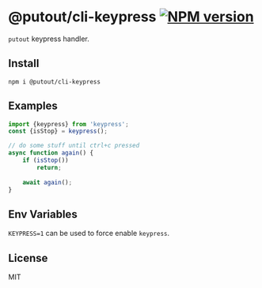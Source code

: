 # @putout/cli-keypress [![NPM version][NPMIMGURL]][NPMURL]

[NPMIMGURL]: https://img.shields.io/npm/v/@putout/cli-keypress.svg?style=flat&longCache=true
[NPMURL]: https://npmjs.org/package/@putout/cli-keypress "npm"

`putout` keypress handler.

## Install

```
npm i @putout/cli-keypress
```

## Examples

```js
import {keypress} from 'keypress';
const {isStop} = keypress();

// do some stuff until ctrl+c pressed
async function again() {
    if (isStop())
        return;
    
    await again();
}
```

## Env Variables

`KEYPRESS=1` can be used to force enable `keypress`.

## License

MIT
